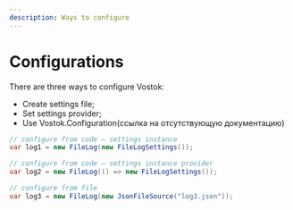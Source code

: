```yaml
---
description: Ways to configure
---
```


# Configurations

There are three ways to configure Vostok:

* Create settings file;
* Set settings provider;
* Use Vostok.Configuration\(ссылка на отсутствующую документацию\)

```csharp
// configure from code — settings instance
var log1 = new FileLog(new FileLogSettings());

// configure from code — settings instance provider
var log2 = new FileLog(() => new FileLogSettings());

// configure from file
var log3 = new FileLog(new JsonFileSource("log3.json"));
```




